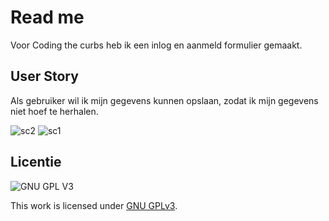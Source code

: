 
# Read me
Voor Coding the curbs heb ik een inlog en aanmeld formulier gemaakt.

## User Story

Als gebruiker wil ik mijn gegevens kunnen opslaan, zodat ik mijn gegevens niet hoef te herhalen.

![sc2](https://user-images.githubusercontent.com/112861166/213398198-d90d049e-7953-4393-9fba-30de11d2b6d2.png)
![sc1](https://user-images.githubusercontent.com/112861166/213398213-d377f8ed-5ca9-4cb6-ad09-10ae677d06a9.png)


## Licentie

![GNU GPL V3](https://www.gnu.org/graphics/gplv3-127x51.png)

This work is licensed under [GNU GPLv3](./LICENSE).
